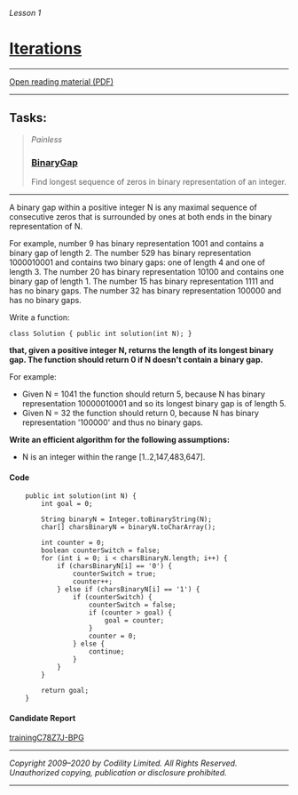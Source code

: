 _Lesson 1_
# [Iterations](https://app.codility.com/programmers/lessons/1-iterations/)  
***
[Open reading material (PDF)](https://codility.com/media/train/Iterations.pdf)
***
## Tasks:
> _Painless_  
> ### [BinaryGap](https://app.codility.com/programmers/lessons/1-iterations/binary_gap/)  
> Find longest sequence of zeros in binary representation of an integer.
---
A binary gap within a positive integer N is any maximal sequence of consecutive zeros that is surrounded by ones at both ends in the binary representation of N.

For example, number 9 has binary representation 1001 and contains a binary gap of length 2. The number 529 has binary representation 1000010001 and contains two binary gaps: one of length 4 and one of length 3. The number 20 has binary representation 10100 and contains one binary gap of length 1. The number 15 has binary representation 1111 and has no binary gaps. The number 32 has binary representation 100000 and has no binary gaps.

Write a function:

`class Solution { public int solution(int N); }`

**that, given a positive integer N, returns the length of its longest binary gap. The function should return 0 if N doesn't contain a binary gap.**

For example:  
* Given N = 1041 the function should return 5, because N has binary representation 10000010001 and so its longest binary gap is of length 5. 
* Given N = 32 the function should return 0, because N has binary representation '100000' and thus no binary gaps.

**Write an efficient algorithm for the following assumptions:**

* N is an integer within the range [1..2,147,483,647].

#### Code
```
    public int solution(int N) {
        int goal = 0;

        String binaryN = Integer.toBinaryString(N);
        char[] charsBinaryN = binaryN.toCharArray();

        int counter = 0;
        boolean counterSwitch = false;
        for (int i = 0; i < charsBinaryN.length; i++) {
            if (charsBinaryN[i] == '0') {
                counterSwitch = true;
                counter++;
            } else if (charsBinaryN[i] == '1') {
                if (counterSwitch) {
                    counterSwitch = false;
                    if (counter > goal) {
                        goal = counter;
                    }
                    counter = 0;
                } else {
                    continue;
                }
            }
        }

        return goal;
    }
```

#### Candidate Report
[trainingC78Z7J-BPG](https://app.codility.com/demo/results/trainingC78Z7J-BPG/)
***
_Copyright 2009–2020 by Codility Limited. All Rights Reserved. Unauthorized copying, publication or disclosure prohibited._

***